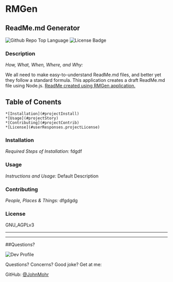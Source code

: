 # RMGen 
## ReadMe.md Generator

![Github Repo Top Language](https://img.shields.io/github/languages/top/JohnMohr/RMGen?style=flat&logo=appveyor) 
![License Badge]('https://img.shields.io/badge/License-GNU_AGPLv3-brightgreen.svg')

### **Description**
*How, What, When, Where, and Why:*

We all need to make easy-to-understand ReadMe.md files, and better yet they follow a standard formula. This application creates a draft ReadMe.md file using Node.js.
[ReadMe created using RMGen application.](exampleReadMe.md)

## Table of Conents
    *[Installation](#projectInstall)
    *[Usage](#projectStory)
    *[Contributing](#projectContrib)
    *[License](#userResponses.projectLicense)
### **Installation**

*Required Steps of Installation:*
fdgdf

### **Usage**
    
*Instructions and Usage:*
Default Description

### **Contributing**
    
*People, Places & Things:*
dfgdgdg


### **License**

GNU_AGPLv3




***
***

##Questions?

![Dev Profile](https://avatars2.githubusercontent.com/u/74803311?v=4)

Questions? Concerns? Good joke? Get at me:

GitHub: [@JohnMohr](https://api.github.com/users/JohnMohr)